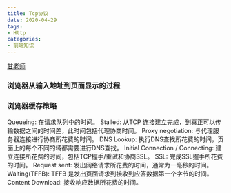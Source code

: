 ```yaml
---
title: Tcp协议
date: 2020-04-29
tags:
- Http 
categories:
- 前端知识
---
```


[甘老师](https://www.yuque.com/docs/share/a775d1b9-98bc-4a39-b117-7da3dc79740b?#（密码：ldy8)

### 浏览器从输入地址到页面显示的过程
### 浏览器缓存策略

Queueing: 在请求队列中的时间。
Stalled: 从TCP 连接建立完成，到真正可以传输数据之间的时间差，此时间包括代理协商时间。
Proxy negotiation: 与代理服务器连接进行协商所花费的时间。
DNS Lookup: 执行DNS查找所花费的时间，页面上的每个不同的域都需要进行DNS查找。
Initial Connection / Connecting: 建立连接所花费的时间，包括TCP握手/重试和协商SSL。
SSL: 完成SSL握手所花费的时间。
Request sent: 发出网络请求所花费的时间，通常为一毫秒的时间。
Waiting(TFFB): TFFB 是发出页面请求到接收到应答数据第一个字节的时间。
Content Download: 接收响应数据所花费的时间。
